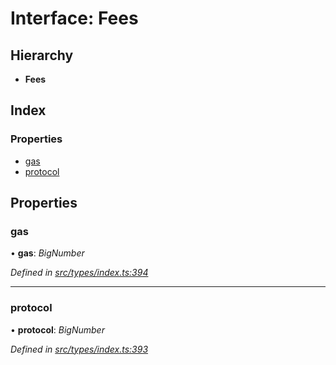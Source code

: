 # Interface: Fees

## Hierarchy

* **Fees**

## Index

### Properties

* [gas](fees.md#gas)
* [protocol](fees.md#protocol)

## Properties

###  gas

• **gas**: *BigNumber*

*Defined in [src/types/index.ts:394](https://github.com/PolymathNetwork/polymesh-sdk/blob/7a4dc5b/src/types/index.ts#L394)*

___

###  protocol

• **protocol**: *BigNumber*

*Defined in [src/types/index.ts:393](https://github.com/PolymathNetwork/polymesh-sdk/blob/7a4dc5b/src/types/index.ts#L393)*
